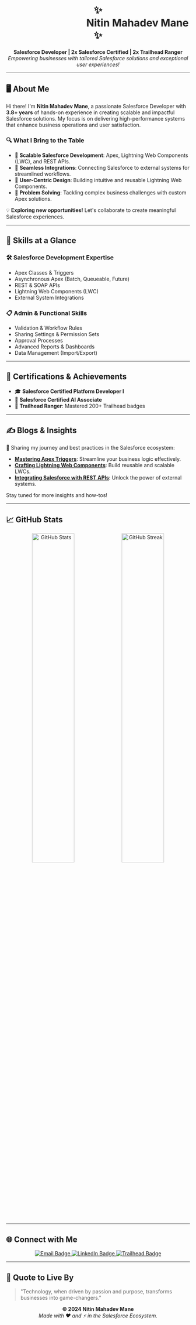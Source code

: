 <h1 align="center">✨ <marquee behavior="alternate">Nitin Mahadev Mane</marquee> ✨</h1>
<p align="center">
  <strong>Salesforce Developer | 2x Salesforce Certified | 2x Trailhead Ranger</strong><br>
  <em>Empowering businesses with tailored Salesforce solutions and exceptional user experiences!</em>
</p>

---

## 🖥️ **About Me**

Hi there! I'm **Nitin Mahadev Mane**, a passionate Salesforce Developer with **3.8+ years** of hands-on experience in creating scalable and impactful Salesforce solutions. My focus is on delivering high-performance systems that enhance business operations and user satisfaction.

### 🔍 **What I Bring to the Table**
- 🚀 **Scalable Salesforce Development**: Apex, Lightning Web Components (LWC), and REST APIs.
- 🤝 **Seamless Integrations**: Connecting Salesforce to external systems for streamlined workflows.
- 🎨 **User-Centric Design**: Building intuitive and reusable Lightning Web Components.
- 🧠 **Problem Solving**: Tackling complex business challenges with custom Apex solutions.

💡 **Exploring new opportunities!** Let's collaborate to create meaningful Salesforce experiences.

---

## 🚀 **Skills at a Glance**

### 🛠️ **Salesforce Development Expertise**
- Apex Classes & Triggers
- Asynchronous Apex (Batch, Queueable, Future)
- REST & SOAP APIs
- Lightning Web Components (LWC)
- External System Integrations

### 📋 **Admin & Functional Skills**
- Validation & Workflow Rules
- Sharing Settings & Permission Sets
- Approval Processes
- Advanced Reports & Dashboards
- Data Management (Import/Export)

---

## 🏅 **Certifications & Achievements**

- 🎓 **Salesforce Certified Platform Developer I**
- 🤖 **Salesforce Certified AI Associate**
- 🥇 **Trailhead Ranger**: Mastered 200+ Trailhead badges

---

## ✍️ **Blogs & Insights**

🌟 Sharing my journey and best practices in the Salesforce ecosystem:

- **[Mastering Apex Triggers](#)**: Streamline your business logic effectively.
- **[Crafting Lightning Web Components](#)**: Build reusable and scalable LWCs.
- **[Integrating Salesforce with REST APIs](#)**: Unlock the power of external systems.

Stay tuned for more insights and how-tos!

---

## 📈 **GitHub Stats**

<div align="center">
  <img src="https://github-readme-stats.vercel.app/api?username=NitinMahadev&show_icons=true&theme=radical" alt="GitHub Stats" width="48%">
  <img src="https://github-readme-streak-stats.herokuapp.com?user=NitinMahadev&theme=radical&hide_border=true" alt="GitHub Streak" width="48%">
</div>

---

## 🌐 **Connect with Me**

<p align="center">
  <a href="mailto:Nitinmanecomp@gmail.com">
    <img src="https://img.shields.io/badge/Email-D14836?style=for-the-badge&logo=gmail&logoColor=white" alt="Email Badge">
  </a>
  <a href="https://www.linkedin.com/in/nitinmahadevmane/">
    <img src="https://img.shields.io/badge/LinkedIn-0A66C2?style=for-the-badge&logo=linkedin&logoColor=white" alt="LinkedIn Badge">
  </a>
  <a href="https://trailhead.salesforce.com/en/me/nitinmahadevmane">
    <img src="https://img.shields.io/badge/Trailhead-00A1E0?style=for-the-badge&logo=salesforce&logoColor=white" alt="Trailhead Badge">
  </a>
</p>

---

## 💬 **Quote to Live By**

> "Technology, when driven by passion and purpose, transforms businesses into game-changers."

<p align="center">
  <strong>© 2024 Nitin Mahadev Mane</strong><br>
  <em>Made with ❤️ and ⚡ in the Salesforce Ecosystem.</em>
</p>
